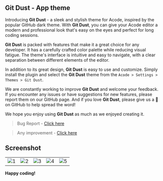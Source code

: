 ## Git Dust - App theme

Introducing **Git Dust** - a sleek and stylish theme for Acode, inspired by the popular GitHub dark theme. With **Git Dust**, you can give your Acode editor a modern and professional look that's easy on the eyes and perfect for long coding sessions.

**Git Dust** is packed with features that make it a great choice for any developer. It has a carefully crafted color palette while reducing visual fatigue. The theme's interface is intuitive and easy to navigate, with a clear separation between different elements of the editor.

In addition to its great design, **Git Dust** is easy to use and customize. Simply install the plugin and select the **Git Dust** theme from the `Acode > Settings > Themes > Git Dust`.

We are constantly working to improve **Git Dust** and welcome your feedback. If you encounter any issues or have suggestions for new features, please report them on our GitHub page. And if you love **Git Dust**, please give us a 🌟 on GitHub to help spread the word!

We hope you enjoy using **Git Dust** as much as we enjoyed creating it.

> Bug Report - [Click here](https://github.com/bajrangCoder/acode-git-dust)

> Any improvement - [Click here](https://github.com/bajrangCoder/acode-git-dust)

## Screenshot

<table>
  <tr>
    <td><img src="https://raw.githubusercontent.com/bajrangCoder/acode-git-dust/main/screenshots/1.png" alt="1"/></td>
    <td><img src="https://raw.githubusercontent.com/bajrangCoder/acode-git-dust/main/screenshots/2.png" alt="2"/></td>
    <td><img src="https://raw.githubusercontent.com/bajrangCoder/acode-git-dust/main/screenshots/3.png" alt="3"/></td>
    <td><img src="https://raw.githubusercontent.com/bajrangCoder/acode-git-dust/main/screenshots/4.png" alt="4"/></td>
    <td><img src="https://raw.githubusercontent.com/bajrangCoder/acode-git-dust/main/screenshots/5.png" alt="5"/></td>
  </tr>
</table>

**Happy coding!**




